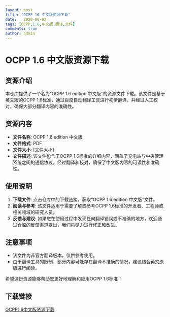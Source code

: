 ```yaml
---
layout: post
title: "OCPP 16 中文版资源下载"
date:   2020-09-03
tags: [OCPP,1.6,中文版,翻译,文件]
comments: true
author: admin
---
```

# OCPP 1.6 中文版资源下载

## 资源介绍

本仓库提供了一个名为“OCPP 1.6 edition 中文版”的资源文件下载。该文件是基于英文版的OCPP 1.6标准，通过百度自动翻译工具进行初步翻译，并经过人工校对，确保大部分翻译内容的准确性。

## 资源内容

- **文件名称**: OCPP 1.6 edition 中文版
- **文件格式**: PDF
- **文件大小**: [文件大小]
- **文件描述**: 该文件包含了OCPP 1.6标准的详细内容，涵盖了充电站与中央管理系统之间的通信协议。经过翻译和校对，确保了中文版内容的可读性和准确性。

## 使用说明

1. **下载文件**: 点击仓库中的下载链接，获取“OCPP 1.6 edition 中文版”文件。
2. **阅读与参考**: 该文件适用于需要了解或参考OCPP 1.6标准的开发者、工程师或相关领域的研究人员。
3. **反馈与建议**: 如果您在使用过程中发现任何翻译错误或不准确的地方，欢迎通过仓库的反馈渠道提出，我们将尽力进行修正和改进。

## 注意事项

- 该文件为非官方翻译版本，仅供参考使用。
- 由于翻译工具的限制，部分内容可能存在翻译不准确的情况，建议结合英文原版进行阅读。

希望这份资源能够帮助您更好地理解和应用OCPP 1.6标准！

## 下载链接

[OCPP1.6中文版资源下载](https://pan.quark.cn/s/4ae4f6334fea)
